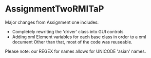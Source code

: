 # AssignmentTwoRMITaP

Major changes from Assignment one includes:
* Completely rewriting the 'driver' class into GUI controls
* Adding xml Element variables for each base class in order to a xml document
Other than that, most of the code was reuseable.

Please note: our REGEX for names allows for UNICODE 'asian' names.
